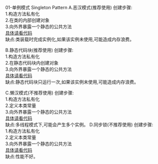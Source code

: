 01-单例模式 Singleton Pattern
A.恶汉模式(推荐使用)
创建步骤:</br>
  1.构造方法私有化</br>
  2.在类的内部创建对象</br>
  3.向外界暴露一个静态的公共方法</br>
   <a href="https://github.com/Zinner2/23-DesignPattern/tree/master/01-Singleton%20Pattern/src/com/jj/hungryman">具体请看代码</a></br>
缺点:类装载时完成实例化,如果该实例未使用,可能造成内存浪费。

 B.静态代码块(推荐使用)
创建步骤:</br>
  1.构造方法私有化</br>
  2.在静态代码块内创建对象</br>
  3.向外界暴露一个静态的公共方法</br>
   <a href="https://github.com/Zinner2/23-DesignPattern/tree/master/01-Singleton%20Pattern/src/com/jj/staticblock">具体请看代码</a></br>
缺点:静态代码块只运行一次,如果该实例未使用,可能造成内存浪费。

C.懒汉模式(不推荐使用)
创建步骤:</br>
  1.构造方法私有化</br>
  2.定义本类常量</br>
  3.向外界暴露一个静态的公共方法</br>
  <a href="https://github.com/Zinner2/23-DesignPattern/tree/master/01-Singleton%20Pattern/src/com/jj/lazyman">具体请看代码</a></br>
缺点:多线程模式下,可能会产生多个实例。
 D.同步锁(不推荐使用)
创建步骤:</br>
  1.构造方法私有化</br>
  2.定义本类常量</br>
  3.向外界暴露一个静态的公共方法</br>
  <a href="https://github.com/Zinner2/23-DesignPattern/tree/master/01-Singleton%20Pattern/src/com/jj/synchronouslock">具体请看代码</a></br>
缺点:性能不好。
